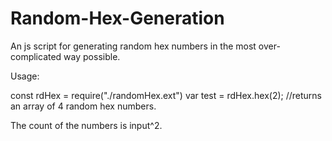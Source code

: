 # Random-Hex-Generation
An js script for generating random hex numbers in the most over-complicated way possible.

Usage:

const rdHex = require("./randomHex.ext")
var test = rdHex.hex(2); //returns an array of 4 random hex numbers.

The count of the numbers is input^2.
